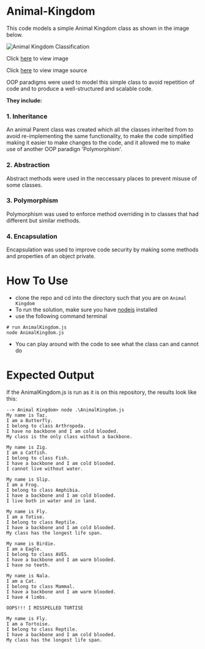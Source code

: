 # Animal-Kingdom
This code models a simple Animal Kingdom class as shown in the image below.

![Animal Kingdom Classification](https://cdn1.byjus.com/wp-content/uploads/2019/04/Animal-Kingdom-Classification-of-Animal-Kingdom.png)

Click [here](https://cdn1.byjus.com/wp-content/uploads/2019/04/Animal-Kingdom-Classification-of-Animal-Kingdom.png) to view image

Click [here](https://byjus.com/biology/animal-kingdom/) to view image source

OOP paradigms were used to model this simple class to avoid repetition of code and to produce a well-structured and scalable code.

**They include:**

### 1. Inheritance

An animal Parent class was created which all the classes inherited from to avoid re-implementing the same functionality, to make the code simplified making it easier to make changes to the code, and it allowed me to make use of another OOP paradign 'Polymorphism'.

### 2. Abstraction

Abstract methods were used in the neccessary places to prevent misuse of some classes.

### 3. Polymorphism

Polymorphism was used to enforce method overriding in to classes that had different but similar methods.

### 4. Encapsulation

Encapsulation was used to improve code security by making some methods and properties of an object private.

# How To Use
- clone the repo and cd into the directory such that you are on `Animal Kingdom`
- To run the solution, make sure you have [nodejs](https://nodejs.org/) installed
- use the following command terminal
```
# run AnimalKingdom.js
node AnimalKingdom.js
```
- You can play around with the code to see what the class can and cannot do

# Expected Output
If the AnimalKingdom.js is run as it is on this repository, the results look like this:
```
--> Animal Kingdom> node .\AnimalKingdom.js
My name is Taz.
I am a Butterfly.
I belong to class Arthropoda.
I have no backbone and I am cold blooded.     
My class is the only class without a backbone.

My name is Zig.
I am a Catfish.
I belong to class Fish.
I have a backbone and I am cold blooded.
I cannot live without water.

My name is Slip.
I am a Frog.
I belong to class Amphibia.
I have a backbone and I am cold blooded.
I live both in water and in land.

My name is Fly.
I am a Totise.
I belong to class Reptile.
I have a backbone and I am cold blooded.
My class has the longest life span.

My name is Birdie.
I am a Eagle.
I belong to class AVES.
I have a backbone and I am warm blooded.
I have no teeth.

My name is Nala.
I am a Cat.
I belong to class Mammal.
I have a backbone and I am warm blooded.
I have 4 limbs.

OOPS!!! I MISSPELLED TORTISE

My name is Fly.
I am a Tortoise.
I belong to class Reptile.
I have a backbone and I am cold blooded.
My class has the longest life span.
```